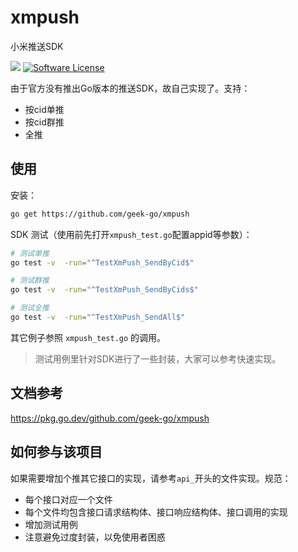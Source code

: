 # xmpush
小米推送SDK

![](https://img.shields.io/badge/build-passing-brightgreen.svg?maxAge=2592000)
[![Software License](http://img.shields.io/badge/license-MIT-brightgreen.svg)](LICENSE)

由于官方没有推出Go版本的推送SDK，故自己实现了。支持：

- 按cid单推
- 按cid群推
- 全推


## 使用

安装：
``` bash
go get https://github.com/geek-go/xmpush
```

SDK 测试（使用前先打开`xmpush_test.go`配置appid等参数）：
``` bash
# 测试单推
go test -v  -run="^TestXmPush_SendByCid$" 

# 测试群推
go test -v  -run="^TestXmPush_SendByCids$"

# 测试全推
go test -v  -run="^TestXmPush_SendAll$"  
```

其它例子参照 `xmpush_test.go` 的调用。

> 测试用例里针对SDK进行了一些封装，大家可以参考快速实现。

## 文档参考
https://pkg.go.dev/github.com/geek-go/xmpush


## 如何参与该项目

如果需要增加个推其它接口的实现，请参考`api_`开头的文件实现。规范：

- 每个接口对应一个文件
- 每个文件均包含接口请求结构体、接口响应结构体、接口调用的实现
- 增加测试用例
- 注意避免过度封装，以免使用者困惑
